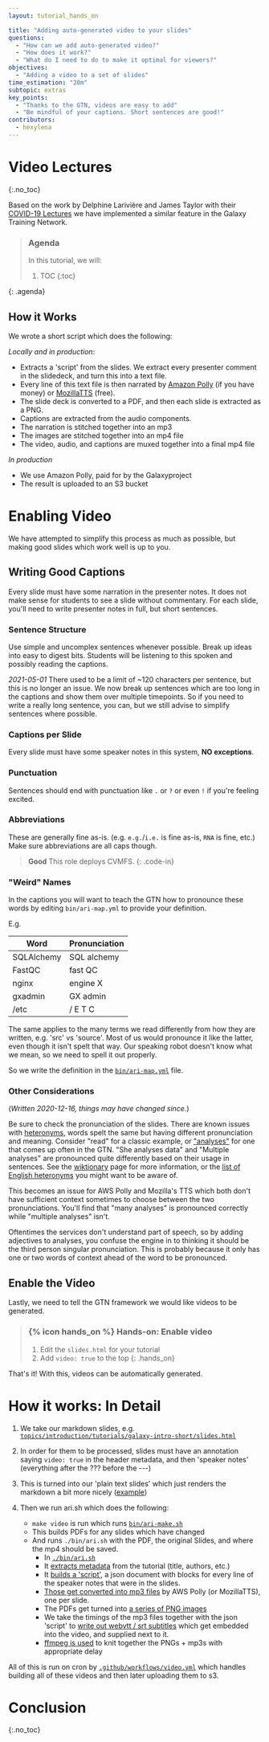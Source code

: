 ```yaml
---
layout: tutorial_hands_on

title: "Adding auto-generated video to your slides"
questions:
  - "How can we add auto-generated video?"
  - "How does it work?"
  - "What do I need to do to make it optimal for viewers?"
objectives:
  - "Adding a video to a set of slides"
time_estimation: "20m"
subtopic: extras
key_points:
  - "Thanks to the GTN, videos are easy to add"
  - "Be mindful of your captions. Short sentences are good!"
contributors:
  - hexylena
---
```


# Video Lectures
{:.no_toc}

Based on the work by Delphine Larivière and James Taylor with their [COVID-19 Lectures](https://github.com/galaxyproject/video-lectures/) we have implemented a similar feature in the Galaxy Training Network.

> ### Agenda
>
> In this tutorial, we will:
>
> 1. TOC
> {:toc}
>
{: .agenda}

## How it Works

We wrote a short script which does the following:

*Locally and in production*:

- Extracts a 'script' from the slides. We extract every presenter comment in the slidedeck, and turn this into a text file.
- Every line of this text file is then narrated by [Amazon Polly](https://aws.amazon.com/polly/) (if you have money) or [MozillaTTS](https://github.com/synesthesiam/docker-mozillatts) (free).
- The slide deck is converted to a PDF, and then each slide is extracted as a PNG.
- Captions are extracted from the audio components.
- The narration is stitched together into an mp3
- The images are stitched together into an mp4 file
- The video, audio, and captions are muxed together into a final mp4 file

*In production*

- We use Amazon Polly, paid for by the Galaxyproject
- The result is uploaded to an S3 bucket

# Enabling Video

We have attempted to simplify this process as much as possible, but making good slides which work well is up to you.

## Writing Good Captions

Every slide must have some narration in the presenter notes. It does not make sense for students to see a slide without commentary. For each slide, you'll need to write presenter notes in full, but short sentences.

### Sentence Structure

Use simple and uncomplex sentences whenever possible. Break up ideas into easy to digest bits. Students will be listening to this spoken and possibly reading the captions.

*2021-05-01* There used to be a limit of ~120 characters per sentence, but this is no longer an issue. We now break up sentences which are too long in the captions and show them over multiple timepoints. So if you need to write a really long sentence, you can, but we still advise to simplify sentences where possible.

### Captions per Slide

Every slide must have some speaker notes in this system, **NO exceptions**.

### Punctuation

Sentences should end with punctuation like `.` or `?` or even `!` if you're feeling excited.

### Abbreviations

These are generally fine as-is. (e.g. `e.g.`/`i.e.` is fine as-is, `RNA` is fine, etc.) Make sure abbreviations are all caps though.

> **Good**
> This role deploys CVMFS.
{: .code-in}

### "Weird" Names

In the captions you will want to teach the GTN how to pronounce these words by editing `bin/ari-map.yml` to provide your definition.

E.g.

Word       | Pronunciation
---------- | ---
SQLAlchemy | SQL alchemy
FastQC     | fast QC
nginx      | engine X
gxadmin    | GX admin
/etc       | / E T C

The same applies to the many terms we read differently from how they are written, e.g. 'src' vs 'source'. Most of us would pronounce it like the latter, even though it isn't spelt that way. Our speaking robot doesn't know what we mean, so we need to spell it out properly.

So we write the definition in the [`bin/ari-map.yml`](https://github.com/galaxyproject/training-material/blob/master/bin/ari-map.yml) file.

### Other Considerations

(*Written 2020-12-16, things may have changed since.*)

Be sure to check the pronunciation of the slides. There are known issues with [heteronyms](https://en.wikipedia.org/wiki/Heteronym_(linguistics)), words spelt the same but having different pronunciation and meaning. Consider "read" for a classic example, or ["analyses"](https://en.wiktionary.org/wiki/analyses#English) for one that comes up often in the GTN. "She analyses data" and "Multiple analyses" are pronounced quite differently based on their usage in sentences. See the [wiktionary](https://en.wiktionary.org/wiki/analyses#English) page for more information, or the [list of English heteronyms](https://en.wiktionary.org/wiki/Category:English_heteronyms) you might want to be aware of.

This becomes an issue for AWS Polly and Mozilla's TTS which both don't have sufficient context sometimes to choose between the two pronunciations. You'll find that "many analyses" is pronounced correctly while "multiple analyses" isn't.

Oftentimes the services don't understand part of speech, so by adding adjectives to analyses, you confuse the engine in to thinking it should be the third person singular pronunciation. This is probably because it only has one or two words of context ahead of the word to be pronounced.

## Enable the Video

Lastly, we need to tell the GTN framework we would like videos to be generated.

> ### {% icon hands_on %} Hands-on: Enable video
>
> 1. Edit the `slides.html` for your tutorial
> 2. Add `video: true` to the top
{: .hands_on}

That's it! With this, videos can be automatically generated.


# How it works: In Detail

1. We take our markdown slides, e.g. [`topics/introduction/tutorials/galaxy-intro-short/slides.html`](https://github.com/galaxyproject/training-material/blob/main/topics/introduction/tutorials/galaxy-intro-short/slides.html)
2. In order for them to be processed, slides must have an annotation saying `video: true` in the header metadata, and then 'speaker notes' (everything after the ??? before the ---)
3. This is turned into our 'plain text slides' which just renders the markdown a bit more nicely ([example](https://training.galaxyproject.org/training-material/topics/introduction/tutorials/galaxy-intro-short/slides-plain.html))
4. Then we run ari.sh which does the following:

	- `make video` is run which runs [`bin/ari-make.sh`](https://github.com/galaxyproject/training-material/blob/main/bin/ari-make.sh)
	- This builds PDFs for any slides which have changed
	- And runs `./bin/ari.sh` with the PDF, the original Slides, and where the mp4 should be saved.
		- In [`./bin/ari.sh`](https://github.com/galaxyproject/training-material/blob/main/bin/ari.sh)
		- It [extracts metadata](https://github.com/galaxyproject/training-material/blob/main/bin/ari.sh#L38) from the tutorial (title, authors, etc.)
		- It [builds a 'script'](https://github.com/galaxyproject/training-material/blob/main/bin/ari.sh#L51), a json document with blocks for every line of the speaker notes that were in the slides.
		- [Those get converted into mp3 files](https://github.com/galaxyproject/training-material/blob/main/bin/ari.sh#L55) by AWS Polly (or MozillaTTS), one per slide.
		- The PDFs get turned into [a series of PNG images](https://github.com/galaxyproject/training-material/blob/main/bin/ari.sh#L60)
		- We take the timings of the mp3 files together with the json 'script' to [write out webvtt / srt subtitles](https://github.com/galaxyproject/training-material/blob/main/bin/ari.sh#L69) which get embedded into the video, and supplied next to it.
		- [ffmpeg is used](https://github.com/galaxyproject/training-material/blob/main/bin/ari.sh#L75) to knit together the PNGs + mp3s with appropriate delay


All of this is run on cron by [`.github/workflows/video.yml`](https://github.com/galaxyproject/training-material/blob/main/.github/workflows/video.yml) which handles building all of these videos and then later uploading them to s3.

# Conclusion
{:.no_toc}
